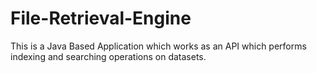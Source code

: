 # File-Retrieval-Engine
This is a Java Based Application which works as an API which performs indexing and searching operations on datasets.
